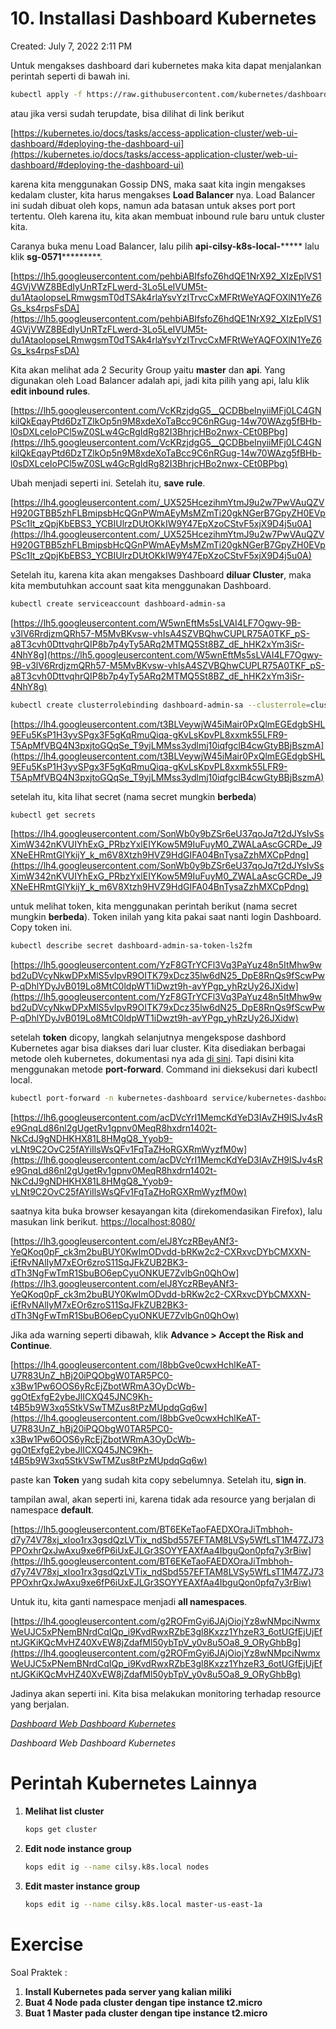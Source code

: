 # 10. Installasi Dashboard Kubernetes

Created: July 7, 2022 2:11 PM

Untuk mengakses dashboard dari kubernetes maka kita dapat menjalankan perintah seperti di bawah ini.

```bash
kubectl apply -f https://raw.githubusercontent.com/kubernetes/dashboard/v2.5.0/aio/deploy/recommended.yaml
```

atau jika versi sudah terupdate, bisa dilihat di link berikut

[https://kubernetes.io/docs/tasks/access-application-cluster/web-ui-dashboard/#deploying-the-dashboard-ui](https://kubernetes.io/docs/tasks/access-application-cluster/web-ui-dashboard/#deploying-the-dashboard-ui)

karena kita menggunakan Gossip DNS, maka saat kita ingin mengakses kedalam cluster, kita harus mengakses **Load Balancer** nya. Load Balancer ini sudah dibuat oleh kops, namun ada batasan untuk akses port port tertentu. Oleh karena itu, kita akan membuat inbound rule baru untuk cluster kita.

Caranya buka menu Load Balancer, lalu pilih **api-cilsy-k8s-local-******* lalu klik **sg-0571***********.

[https://lh5.googleusercontent.com/pehbiABIfsfoZ6hdQE1NrX92_XIzEplVS14GVjVWZ8BEdIyUnRTzFLwerd-3Lo5LeIVUM5t-du1AtaolopseLRmwgsmT0dTSAk4rlaYsvYzITrvcCxMFRtWeYAQFOXlN1YeZ6Gs_ks4rpsFsDA](https://lh5.googleusercontent.com/pehbiABIfsfoZ6hdQE1NrX92_XIzEplVS14GVjVWZ8BEdIyUnRTzFLwerd-3Lo5LeIVUM5t-du1AtaolopseLRmwgsmT0dTSAk4rlaYsvYzITrvcCxMFRtWeYAQFOXlN1YeZ6Gs_ks4rpsFsDA)

Kita akan melihat ada 2 Security Group yaitu **master** dan **api**. Yang digunakan oleh Load Balancer adalah api, jadi kita pilih yang api, lalu klik **edit inbound rules**.

[https://lh5.googleusercontent.com/VcKRzjdgG5__QCDBbeInyiiMFj0LC4GNkilQkEqayPtd6DzTZlkOp5n9M8xdeXoTaBcc9C6nRGug-14w70WAzg5fBHb-l0sDXLceIoPCl5wZ0SLw4GcRgIdRg82I3BhrjcHBo2nwx-CEt0BPbg](https://lh5.googleusercontent.com/VcKRzjdgG5__QCDBbeInyiiMFj0LC4GNkilQkEqayPtd6DzTZlkOp5n9M8xdeXoTaBcc9C6nRGug-14w70WAzg5fBHb-l0sDXLceIoPCl5wZ0SLw4GcRgIdRg82I3BhrjcHBo2nwx-CEt0BPbg)

Ubah menjadi seperti ini. Setelah itu, **save rule**.

[https://lh4.googleusercontent.com/_UX525HcezihmYtmJ9u2w7PwVAuQZVH920GTBB5zhFLBmipsbHcQGnPWmAEyMsMZmTi20gkNGerB7GpyZH0EVpPSc1It_zQpjKbEBS3_YCBIUlrzDUtOKkIW9Y47EpXzoCStvF5xjX9D4j5u0A](https://lh4.googleusercontent.com/_UX525HcezihmYtmJ9u2w7PwVAuQZVH920GTBB5zhFLBmipsbHcQGnPWmAEyMsMZmTi20gkNGerB7GpyZH0EVpPSc1It_zQpjKbEBS3_YCBIUlrzDUtOKkIW9Y47EpXzoCStvF5xjX9D4j5u0A)

Setelah itu, karena kita akan mengakses Dashboard **diluar Cluster**, maka kita membutuhkan account saat kita menggunakan Dashboard.

```bash
kubectl create serviceaccount dashboard-admin-sa
```

[https://lh5.googleusercontent.com/W5wnEftMs5sLVAI4LF7Ogwy-9B-v3lV6RrdjzmQRh57-M5MvBKvsw-vhIsA4SZVBQhwCUPLR75A0TKF_pS-a8T3cvh0DttvqhrQIP8b7p4yTy5ARq2MTMQ5St8BZ_dE_hHK2xYm3iSr-4NhY8g](https://lh5.googleusercontent.com/W5wnEftMs5sLVAI4LF7Ogwy-9B-v3lV6RrdjzmQRh57-M5MvBKvsw-vhIsA4SZVBQhwCUPLR75A0TKF_pS-a8T3cvh0DttvqhrQIP8b7p4yTy5ARq2MTMQ5St8BZ_dE_hHK2xYm3iSr-4NhY8g)

```bash
kubectl create clusterrolebinding dashboard-admin-sa --clusterrole=cluster-admin --serviceaccount=default:dashboard-admin-sa
```

[https://lh4.googleusercontent.com/t3BLVeywjW45iMair0PxQlmEGEdgbSHL9EFu5KsP1H3yvSPgx3F5gKqRmuQiqa-gKvLsKpvPL8xxmk55LFR9-T5ApMfVBQ4N3pxjtoGQqSe_T9yjLMMss3ydlmj10iqfgclB4cwGtyBBjBszmA](https://lh4.googleusercontent.com/t3BLVeywjW45iMair0PxQlmEGEdgbSHL9EFu5KsP1H3yvSPgx3F5gKqRmuQiqa-gKvLsKpvPL8xxmk55LFR9-T5ApMfVBQ4N3pxjtoGQqSe_T9yjLMMss3ydlmj10iqfgclB4cwGtyBBjBszmA)

setelah itu, kita lihat secret (nama secret mungkin **berbeda**)

```bash
kubectl get secrets
```

[https://lh4.googleusercontent.com/SonWb0y9bZSr6eU37qoJq7t2dJYsIvSsXimW342nKVUIYhExG_PRbzYxlEIYKow5M9IuFuyM0_ZWALaAscGCRDe_J9XNeEHRmtGlYkijY_k_m6V8Xtzh9HVZ9HdGIFA04BnTysaZzhMXCpPdng](https://lh4.googleusercontent.com/SonWb0y9bZSr6eU37qoJq7t2dJYsIvSsXimW342nKVUIYhExG_PRbzYxlEIYKow5M9IuFuyM0_ZWALaAscGCRDe_J9XNeEHRmtGlYkijY_k_m6V8Xtzh9HVZ9HdGIFA04BnTysaZzhMXCpPdng)

untuk melihat token, kita menggunakan perintah berikut (nama secret mungkin **berbeda**). Token inilah yang kita pakai saat nanti login Dashboard. Copy token ini.

```bash
kubectl describe secret dashboard-admin-sa-token-ls2fm
```

[https://lh5.googleusercontent.com/YzF8GTrYCFl3Vq3PaYuz48n5ItMhw9wbd2uDVcyNkwDPxMlS5vIpvR9OITK79xDcz35lw6dN25_DpE8RnQs9fScwPwP-qDhlYDyJvB019Lo8MtC0ldpWT1iDwzt9h-avYPgp_yhRzUy26JXidw](https://lh5.googleusercontent.com/YzF8GTrYCFl3Vq3PaYuz48n5ItMhw9wbd2uDVcyNkwDPxMlS5vIpvR9OITK79xDcz35lw6dN25_DpE8RnQs9fScwPwP-qDhlYDyJvB019Lo8MtC0ldpWT1iDwzt9h-avYPgp_yhRzUy26JXidw)

setelah **token** dicopy, langkah selanjutnya mengekspose dashbord Kubernetes agar bisa diakses dari luar cluster. Kita disediakan berbagai metode oleh kubernetes, dokumentasi nya ada [di sini](https://github.com/kubernetes/dashboard/tree/master/docs/user/accessing-dashboard). Tapi disini kita menggunakan metode **port-forward**. Command ini dieksekusi dari kubectl local.

```bash
kubectl port-forward -n kubernetes-dashboard service/kubernetes-dashboard 8080:443 --address 0.0.0.0
```

[https://lh6.googleusercontent.com/acDVcYrI1MemcKdYeD3IAvZH9lSJv4sRe9GnqLd86nl2gUgetRv1gpnv0MeqR8hxdrn1402t-NkCdJ9gNDHKHX81L8HMgQ8_Yyob9-vLNt9C2OvC25fAYiIlsWsQFv1FqTaZHoRGXRmWyzfM0w](https://lh6.googleusercontent.com/acDVcYrI1MemcKdYeD3IAvZH9lSJv4sRe9GnqLd86nl2gUgetRv1gpnv0MeqR8hxdrn1402t-NkCdJ9gNDHKHX81L8HMgQ8_Yyob9-vLNt9C2OvC25fAYiIlsWsQFv1FqTaZHoRGXRmWyzfM0w)

saatnya kita buka browser kesayangan kita (direkomendasikan Firefox), lalu masukan link berikut. [https://localhost:8080/](https://54.84.18.114:8080/)

[https://lh3.googleusercontent.com/elJ8YczRBeyANf3-YeQKoq0pF_ck3m2buBUY0KwImODvdd-bRKw2c2-CXRxvcDYbCMXXN-iEfRvNAlIyM7xEOr6zroS11SqJFkZUB2BK3-dTh3NgFwTmR1SbuBO6epCyuONKUE7ZvlbGn0QhOw](https://lh3.googleusercontent.com/elJ8YczRBeyANf3-YeQKoq0pF_ck3m2buBUY0KwImODvdd-bRKw2c2-CXRxvcDYbCMXXN-iEfRvNAlIyM7xEOr6zroS11SqJFkZUB2BK3-dTh3NgFwTmR1SbuBO6epCyuONKUE7ZvlbGn0QhOw)

Jika ada warning seperti dibawah, klik **Advance > Accept the Risk and Continue**.

[https://lh4.googleusercontent.com/I8bbGve0cwxHchlKeAT-U7R83UnZ_hBj20iPQObgW0TAR5PC0-x3Bw1Pw6OOS6yRcEjZbotWRmA3OyDcWb-ggOtExfgE2ybeJlICXQ45JNC9Kh-t4B5b9W3xq5StkVSwTMZus8tPzMUpdqGq6w](https://lh4.googleusercontent.com/I8bbGve0cwxHchlKeAT-U7R83UnZ_hBj20iPQObgW0TAR5PC0-x3Bw1Pw6OOS6yRcEjZbotWRmA3OyDcWb-ggOtExfgE2ybeJlICXQ45JNC9Kh-t4B5b9W3xq5StkVSwTMZus8tPzMUpdqGq6w)

paste kan **Token** yang sudah kita copy sebelumnya. Setelah itu, **sign in**.

tampilan awal, akan seperti ini, karena tidak ada resource yang berjalan di namespace **default**.

[https://lh5.googleusercontent.com/BT6EKeTaoFAEDXOraJiTmbhoh-d7y74V78xj_xIoo1rx3gsdQzLVTix_ndSbd557EFTAM8LVSy5WfLsT1M47ZJ73PPOxhrQxJwAxu9xe6fP6iUxEJLGr3SOYYEAXfAa4IbguQon0pfq7y3rBiw](https://lh5.googleusercontent.com/BT6EKeTaoFAEDXOraJiTmbhoh-d7y74V78xj_xIoo1rx3gsdQzLVTix_ndSbd557EFTAM8LVSy5WfLsT1M47ZJ73PPOxhrQxJwAxu9xe6fP6iUxEJLGr3SOYYEAXfAa4IbguQon0pfq7y3rBiw)

Untuk itu, kita ganti namespace menjadi **all namespaces**.

[https://lh4.googleusercontent.com/g2ROFmGyi6JAjOiojYz8wNMpciNwmxWeUJC5xPNemBNrdCqIQp_i9KvdRwxRZbE3gl8Kxzz1YhzeR3_6otUGfEjUjEfntJGKiKQcMvHZ40XvEW8jZdafMl50ybTpV_y0v8u5Oa8_9_ORyGhbBg](https://lh4.googleusercontent.com/g2ROFmGyi6JAjOiojYz8wNMpciNwmxWeUJC5xPNemBNrdCqIQp_i9KvdRwxRZbE3gl8Kxzz1YhzeR3_6otUGfEjUjEfntJGKiKQcMvHZ40XvEW8jZdafMl50ybTpV_y0v8u5Oa8_9_ORyGhbBg)

Jadinya akan seperti ini. Kita bisa melakukan monitoring terhadap resource yang berjalan.

[*Dashboard Web Dashboard Kubernetes*](https://lh3.googleusercontent.com/FQvUzNPo9kGvhY5D1dsjhpNZcqnD5j8tRxgOsUactbz_lHzcWHfGWII_P1ZAmCQrW_B24Duv-WD03MboEOjntsx0Uu_NbYjwYFr3NbvRu-HL1ljQ8Q79TH4xeztBk_9fcgCIhw6r0anMTRDKhg)

*Dashboard Web Dashboard Kubernetes*

# **Perintah Kubernetes Lainnya**

1. **Melihat list cluster**
    
    ```bash
    kops get cluster
    ```
    
2. **Edit node instance group**
    
    ```bash
    kops edit ig --name cilsy.k8s.local nodes
    ```
    
3. **Edit master instance group**
    
    ```bash
    kops edit ig --name cilsy.k8s.local master-us-east-1a
    ```
    

# **Exercise**

Soal Praktek :

1. **Install Kubernetes pada server yang kalian miliki**
2. **Buat 4 Node pada cluster dengan tipe instance t2.micro**
3. **Buat 1 Master pada cluster dengan tipe instance t2.micro**